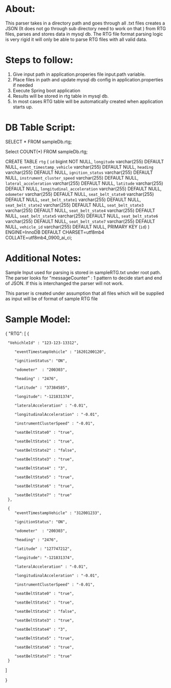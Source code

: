 
About:
========
This parser takes in a directory path and goes through all .txt files creates a JSON  (It does not go through sub directory 
need to work on that ) from RTG files, parses and stores data in mysql db. The RTG file format parsing logic is very
rigid it will only be able to parse RTG files with all valid data.


Steps to follow:
=================

1. Give input path in application.properies file input.path variable.
2. Place files in path and update mysql db config in application.properties if needed
3. Execute Spring boot application
4. Results will be stored in rtg table in mysql db.
5. In most cases RTG table will be automatically created when application starts up.

DB Table Script:
===================
SELECT * FROM sampleDb.rtg;

Select COUNT(*) FROM sampleDb.rtg;

CREATE TABLE `rtg` (
`id` bigint NOT NULL,
`longitude` varchar(255) DEFAULT NULL,
`event_timestamp_vehicle` varchar(255) DEFAULT NULL,
`heading` varchar(255) DEFAULT NULL,
`ignition_status` varchar(255) DEFAULT NULL,
`instrument_cluster_speed` varchar(255) DEFAULT NULL,
`lateral_acceleration` varchar(255) DEFAULT NULL,
`latitude` varchar(255) DEFAULT NULL,
`longitudinal_acceleration` varchar(255) DEFAULT NULL,
`odometer` varchar(255) DEFAULT NULL,
`seat_belt_state0` varchar(255) DEFAULT NULL,
`seat_belt_state1` varchar(255) DEFAULT NULL,
`seat_belt_state2` varchar(255) DEFAULT NULL,
`seat_belt_state3` varchar(255) DEFAULT NULL,
`seat_belt_state4` varchar(255) DEFAULT NULL,
`seat_belt_state5` varchar(255) DEFAULT NULL,
`seat_belt_state6` varchar(255) DEFAULT NULL,
`seat_belt_state7` varchar(255) DEFAULT NULL,
`vehicle_id` varchar(255) DEFAULT NULL,
PRIMARY KEY (`id`)
) ENGINE=InnoDB DEFAULT CHARSET=utf8mb4 COLLATE=utf8mb4_0900_ai_ci;


Additional Notes:
===================

Sample Input used for parsing is stored in sampleRTG.txt under root path. The parser looks for
"messageCounter" : 1 pattern to decide start and end of JSON. If this is interchanged the parser will not work.

This parser is created under assumption that all files which will be supplied as input will be of format of sample
RTG file

Sample Model:
===============
{
     "RTG": [
     {

     "VehichleId" : "123-123-13312",

        "eventTimestampVehicle" : "16201200120",

        "ignitionStatus": "ON",

        "odometer"  : "200303",

        "heading" : "2476",

        "latitude" : "37384585", 

        "longitude": "-121831374",	

        "lateralAcceleration" : "-0.01",

        "longitudinalAcceleration" : "-0.01",

        "instrumentClusterSpeed" : "-0.01",

        "seatBeltState0" : "true",

        "seatBeltState1" : "true",

        "seatBeltState2" : "false",

        "seatBeltState3" : "true",

        "seatBeltState4" : "3",

        "seatBeltState5" : "true",

        "seatBeltState6" : "true",

        "seatBeltState7" : "true"
     }, 

     {
        "eventTimestampVehicle" : "312001233",

        "ignitionStatus": "ON",

        "odometer"  : "200303",

        "heading" : "2476",

        "latitude" : "127747212", 

        "longitude": "-121831374",	

        "lateralAcceleration" : "-0.01",

        "longitudinalAcceleration" : "-0.01",

        "instrumentClusterSpeed" : "-0.01",

        "seatBeltState0" : "true",

        "seatBeltState1" : "true",

        "seatBeltState2" : "false",

        "seatBeltState3" : "true",

        "seatBeltState4" : "3",

        "seatBeltState5" : "true",

        "seatBeltState6" : "true",

        "seatBeltState7" : "true"
     }



]

}

